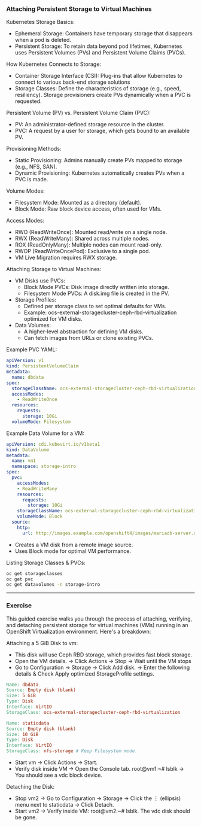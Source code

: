### Attaching Persistent Storage to Virtual Machines

Kubernetes Storage Basics:
- Ephemeral Storage: Containers have temporary storage that disappears when a pod is deleted.
- Persistent Storage: To retain data beyond pod lifetimes, Kubernetes uses Persistent Volumes (PVs) and Persistent Volume Claims (PVCs).

How Kubernetes Connects to Storage:
- Container Storage Interface (CSI): Plug-ins that allow Kubernetes to connect to various back-end storage solutions
- Storage Classes: Define the characteristics of storage (e.g., speed, resiliency). Storage provisioners create PVs dynamically when a PVC is requested.

Persistent Volume (PV) vs. Persistent Volume Claim (PVC):
- PV: An administrator-defined storage resource in the cluster.
- PVC: A request by a user for storage, which gets bound to an available PV.

Provisioning Methods:
- Static Provisioning: Admins manually create PVs mapped to storage (e.g., NFS, SAN).
- Dynamic Provisioning: Kubernetes automatically creates PVs when a PVC is made.

Volume Modes:
- Filesystem Mode: Mounted as a directory (default).
- Block Mode: Raw block device access, often used for VMs.

Access Modes:
- RWO (ReadWriteOnce): Mounted read/write on a single node.
- RWX (ReadWriteMany): Shared across multiple nodes.
- ROX (ReadOnlyMany): Multiple nodes can mount read-only.
- RWOP (ReadWriteOncePod): Exclusive to a single pod.
- VM Live Migration requires RWX storage.

Attaching Storage to Virtual Machines:
- VM Disks use PVCs:
  - Block Mode PVCs: Disk image directly written into storage.
  - Filesystem Mode PVCs: A disk.img file is created in the PV.
- Storage Profiles:
  - Defined per storage class to set optimal defaults for VMs.
  - Example: ocs-external-storagecluster-ceph-rbd-virtualization optimized for VM disks.
- Data Volumes:
  - A higher-level abstraction for defining VM disks.
  - Can fetch images from URLs or clone existing PVCs.

Example PVC YAML:
```yaml
apiVersion: v1
kind: PersistentVolumeClaim
metadata:
  name: dbdata
spec:
  storageClassName: ocs-external-storagecluster-ceph-rbd-virtualization
  accessModes:
    - ReadWriteOnce
  resources:
    requests:
      storage: 10Gi
  volumeMode: Filesystem
```

Example Data Volume for a VM:
```yaml
apiVersion: cdi.kubevirt.io/v1beta1
kind: DataVolume
metadata:
  name: vm1
  namespace: storage-intro
spec:
  pvc:
    accessModes:
    - ReadWriteMany
    resources:
      requests:
        storage: 10Gi
    storageClassName: ocs-external-storagecluster-ceph-rbd-virtualization
    volumeMode: Block
  source:
    http:
      url: http://images.example.com/openshift4/images/mariadb-server.qcow2
```
- Creates a VM disk from a remote image source.
- Uses Block mode for optimal VM performance.

Listing Storage Classes & PVCs:
```bash
oc get storageclasses
oc get pvc
oc get datavolumes -n storage-intro
```
---
### Exercise 

This guided exercise walks you through the process of attaching, verifying, and detaching persistent storage for virtual machines (VMs) running in an OpenShift Virtualization environment. Here's a breakdown:

Attaching a 5 GiB Disk to vm:
- This disk will use Ceph RBD storage, which provides fast block storage.
- Open the VM details. -> Click Actions → Stop -> Wait until the VM stops
- Go to Configuration → Storage -> Click Add disk. ->  Enter the following details & Check Apply optimized StorageProfile settings.
```makefile
Name: dbdata
Source: Empty disk (blank)
Size: 5 GiB
Type: Disk
Interface: VirtIO
StorageClass: ocs-external-storagecluster-ceph-rbd-virtualization
```
```makefile
Name: staticdata
Source: Empty disk (blank)
Size: 10 GiB
Type: Disk
Interface: VirtIO
StorageClass: nfs-storage # Keep Filesystem mode.
```
- Start vm -> Click Actions → Start.
- Verify disk inside VM -> Open the Console tab. root@vm1:~# lsblk -> You should see a vdc block device.

Detaching the Disk:
- Stop vm2 -> Go to Configuration → Storage -> Click the ⋮ (ellipsis) menu next to staticdata -> Click Detach.
- Start vm2 -> Verify inside VM: root@vm2:~# lsblk. The vdc disk should be gone.
